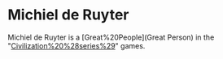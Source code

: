 # Michiel de Ruyter

Michiel de Ruyter is a [Great%20People](Great Person) in the "[Civilization%20%28series%29](Civilization)" games.